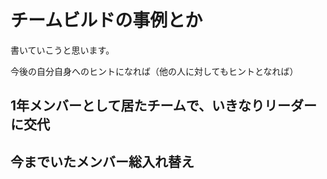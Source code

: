 # チームビルドの事例とか

書いていこうと思います。

今後の自分自身へのヒントになれば（他の人に対してもヒントとなれば）


## 1年メンバーとして居たチームで、いきなりリーダーに交代


## 今までいたメンバー総入れ替え

